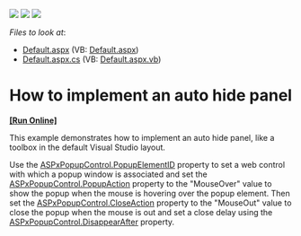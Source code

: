 <!-- default badges list -->
![](https://img.shields.io/endpoint?url=https://codecentral.devexpress.com/api/v1/VersionRange/128564509/13.1.4%2B)
[![](https://img.shields.io/badge/Open_in_DevExpress_Support_Center-FF7200?style=flat-square&logo=DevExpress&logoColor=white)](https://supportcenter.devexpress.com/ticket/details/E4062)
[![](https://img.shields.io/badge/📖_How_to_use_DevExpress_Examples-e9f6fc?style=flat-square)](https://docs.devexpress.com/GeneralInformation/403183)
<!-- default badges end -->
<!-- default file list -->
*Files to look at*:

* [Default.aspx](./CS/WebSite/Default.aspx) (VB: [Default.aspx](./VB/WebSite/Default.aspx))
* [Default.aspx.cs](./CS/WebSite/Default.aspx.cs) (VB: [Default.aspx.vb](./VB/WebSite/Default.aspx.vb))
<!-- default file list end -->
# How to implement an auto hide panel
<!-- run online -->
**[[Run Online]](https://codecentral.devexpress.com/e4062/)**
<!-- run online end -->


<p>This example demonstrates how to implement an auto hide panel, like a toolbox in the default Visual Studio layout.</p><p>Use the <a href="http://documentation.devexpress.com/#AspNet/DevExpressWebASPxPopupControlASPxPopupControl_PopupElementIDtopic"><u>ASPxPopupControl.PopupElementID</u></a> property to set a web control with which a popup window is associated and set the <a href="http://documentation.devexpress.com/#AspNet/DevExpressWebASPxPopupControlASPxPopupControl_PopupActiontopic"><u>ASPxPopupControl.PopupAction</u></a> property to the "MouseOver" value to show the popup when the mouse is hovering over the popup element. Then set the <a href="http://documentation.devexpress.com/#AspNet/DevExpressWebASPxPopupControlASPxPopupControl_CloseActiontopic"><u>ASPxPopupControl.CloseAction</u></a> property to the "MouseOut" value to close the popup when the mouse is out and set a close delay using the <a href="http://documentation.devexpress.com/#AspNet/DevExpressWebASPxPopupControlASPxPopupControl_DisappearAftertopic"><u>ASPxPopupControl.DisappearAfter</u></a> property.</p>

<br/>


